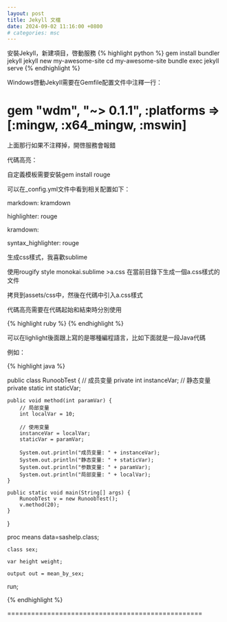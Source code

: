 ```yaml
---
layout: post
title: Jekyll 文檔
date: 2024-09-02 11:16:00 +0800
# categories: msc
---
```



安裝Jekyll，新建項目，啓動服務
{% highlight python %}
  gem install bundler jekyll
  jekyll new my-awesome-site
  cd my-awesome-site
  bundle exec jekyll serve
{% endhighlight %}

Windows啓動Jekyll需要在Gemfile配置文件中注釋一行：

# gem "wdm", "~> 0.1.1", :platforms => [:mingw, :x64_mingw, :mswin]

上面那行如果不注釋掉，開啓服務會報錯

代碼高亮：

自定義模板需要安裝gem install rouge

可以在_config.yml文件中看到相关配置如下：

markdown: kramdown

highlighter: rouge

kramdown:

  syntax_highlighter: rouge

生成css樣式，我喜歡sublime

使用rougify style monokai.sublime >a.css 在當前目錄下生成一個a.css樣式的文件

拷貝到assets/css中，然後在代碼中引入a.css樣式

代碼高亮需要在代碼起始和結束時分別使用

{% highlight ruby %} {% endhighlight %}

可以在lighlight後面跟上寫的是哪種編程語言，比如下面就是一段Java代碼

例如：

{% highlight java %}

public class RunoobTest {
    // 成员变量
    private int instanceVar;
    // 静态变量
    private static int staticVar;
    
    public void method(int paramVar) {
        // 局部变量
        int localVar = 10;
        
        // 使用变量
        instanceVar = localVar;
        staticVar = paramVar;
        
        System.out.println("成员变量: " + instanceVar);
        System.out.println("静态变量: " + staticVar);
        System.out.println("参数变量: " + paramVar);
        System.out.println("局部变量: " + localVar);
    }
    
    public static void main(String[] args) {
        RunoobTest v = new RunoobTest();
        v.method(20);
    }
}

proc means data=sashelp.class;

    class sex;

    var height weight;

    output out = mean_by_sex;

  run;

 {% endhighlight %}
 

=================================================


 


